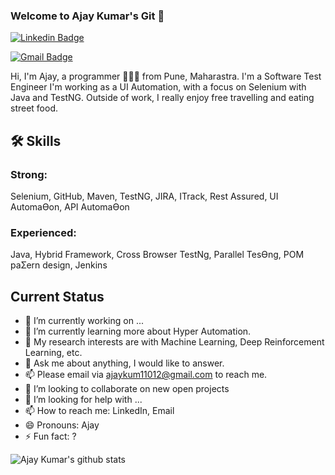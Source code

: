 ### Welcome to Ajay Kumar's Git 👋

[![Linkedin Badge](https://img.shields.io/badge/-ajaykumar-blue?style=flat-square&logo=Linkedin&logoColor=white&link=https://www.linkedin.com/in/michael-walker714)](https://www.linkedin.com/in/ajay110/) 

[![Gmail Badge](https://img.shields.io/badge/-ajaykum11012@gmail.com-c14438?style=flat-square&logo=Gmail&logoColor=white&link=mailto:ajaykum11012@gmail.com)](mailto:ajaykum11012@gmail.com)


Hi, I'm Ajay, a programmer 👨🏻‍💻 from Pune, Maharastra. I'm a Software Test Engineer I'm working as a UI Automation, with a focus on Selenium with Java and TestNG. Outside of work, I really enjoy free travelling and eating street food.



## 🛠 Skills
### Strong:  
Selenium, GitHub, Maven, TestNG, JIRA, ITrack, Rest Assured, UI AutomaƟon, API AutomaƟon
### Experienced: 
Java, Hybrid Framework, Cross Browser TestNg, Parallel TesƟng, POM paƩern design, Jenkins

## **Current Status**

- 🔭 I’m currently working on ...
- 🌱 I’m currently learning more about Hyper Automation.
- 🤔 My research interests are with Machine Learning, Deep Reinforcement Learning, etc.
- 💬 Ask me about anything, I would like to answer.
- 📫 Please email via ajaykum11012@gmail.com to reach me.
- 👯 I’m looking to collaborate on new open projects
- 🤔 I’m looking for help with ...
- 📫 How to reach me: LinkedIn, Email
- 😄 Pronouns: Ajay
- ⚡ Fun fact: ?

![Ajay Kumar's github stats](https://github-readme-stats.vercel.app/api?username=underscoore&show_icons=true&hide_border=true)
